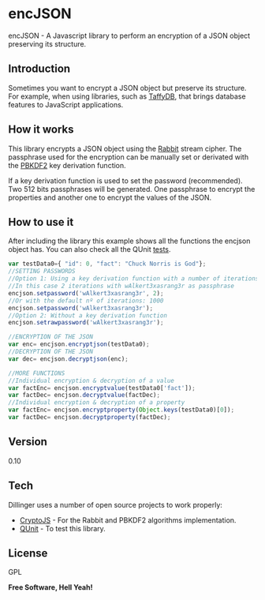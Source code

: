 encJSON
=======

encJSON - A Javascript library to perform an encryption of a JSON object preserving its structure.

Introduction
----

Sometimes you want to encrypt a JSON object but preserve its structure. For example, when using libraries, such as [TaffyDB], that brings database features to JavaScript applications.

How it works
----

This library encrypts a JSON object using the [Rabbit] stream cipher. The passphrase used for the encryption can be manually set or derivated with the [PBKDF2] key derivation function.

If a key derivation function is used to set the password (recommended). Two 512 bits passphrases will be generated. One passphrase to encrypt the properties and another one to encrypt the values of the JSON.




How to use it
--------------

After including the library this example shows all the functions the encjson object has. You can also check all the QUnit [tests]. 

```javascript
var testData0={ "id": 0, "fact": "Chuck Norris is God"};
//SETTING PASSWORDS
//Option 1: Using a key derivation function with a number of iterations
//In this case 2 iterations with wAlkert3xasrang3r as passphrase
encjson.setpassword('wAlkert3xasrang3r', 2);
//Or with the default nº of iterations: 1000
encjson.setpassword('wAlkert3xasrang3r');
//Option 2: Without a key derivation function
encjson.setrawpassword('wAlkert3xasrang3r');

//ENCRYPTION OF THE JSON
var enc= encjson.encryptjson(testData0);
//DECRYPTION OF THE JSON
var dec= encjson.decryptjson(enc);

//MORE FUNCTIONS
//Individual encryption & decryption of a value
var factEnc= encjson.encryptvalue(testData0['fact']);
var factDec= encjson.decryptvalue(factDec);
//Individual encryption & decryption of a property
var factEnc= encjson.encryptproperty(Object.keys(testData0)[0]);
var factDec= encjson.decryptproperty(factDec);
```

Version
----

0.10

Tech
-----------

Dillinger uses a number of open source projects to work properly:

* [CryptoJS] - For the Rabbit and PBKDF2 algorithms implementation.
* [QUnit] - To test this library.

License
----

GPL

**Free Software, Hell Yeah!**

[CryptoJS]:https://code.google.com/p/crypto-js/
[QUnit]:https://github.com/jquery/qunit
[@pabloae]:http://twitter.com/pabloae
[Rabbit]:http://en.wikipedia.org/wiki/Rabbit_(cipher)
[PBKDF2]:http://en.wikipedia.org/wiki/PBKDF2
[TaffyDB]:https://github.com/typicaljoe/taffydb
[tests]: https://github.com/pabloae/encjson/tree/master/test
